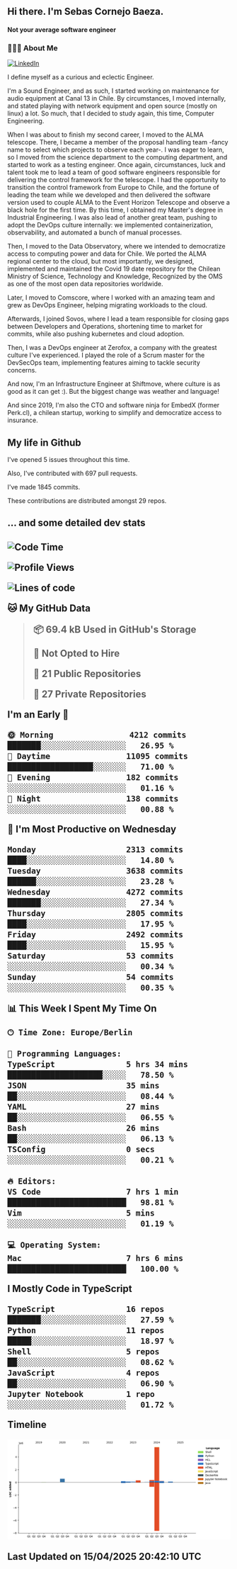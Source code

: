 <h2> Hi there.  I'm Sebas Cornejo Baeza.</h2>
<h4> Not your average software engineer</h4>
<h3> 👨🏻‍💻 About Me </h3>
<a href="http://linkedin.com/in/sebastian-cornejo-baeza/"><img alt="LinkedIn" src="https://img.shields.io/badge/Sebas%20Cornejo%20-informational?style=appveyor&logo=linkedin"></a>


I define myself as a curious and eclectic Engineer.

I'm a Sound Engineer, and as such, I started working on maintenance for audio equipment at Canal 13 in Chile.
By circumstances, I moved internally, and stated playing with network equipment and open source (mostly on linux) 
a lot. So much, that I decided to study again, this time, Computer Engineering.

When I was about to finish my second career, I moved to the ALMA telescope. There, I became a member of the proposal handling team
-fancy name to select which projects to observe each year-. 
I was eager to learn, so I moved from the science department to the computing department, and started to work as 
a testing engineer. Once again, circumstances, luck and talent took me to lead a team of good software engineers 
responsible for delivering the control framework for the telescope. I had the opportunity to transition the control framework from
Europe to Chile, and the fortune of leading the team while we developed and then delivered the software
version used to couple ALMA to the Event Horizon Telescope and observe a black hole for the first time.
By this time, I obtained my Master's degree in Industrial Engineering.
I was also lead of another great team, pushing to adopt the DevOps culture internally: we implemented containerization, observability, and automated a bunch of manual processes.

Then, I moved to the Data Observatory, where we intended to democratize access to computing power
and data for Chile. We ported the ALMA regional center to the cloud, but most importantly, we designed, implemented
and maintained the Covid 19 date repository for the Chilean Ministry of Science, Technology and Knowledge, Recognized by the OMS as one of the most open
data repositories worldwide.

Later, I moved to Comscore, where I worked with an amazing team and grew as DevOps Engineer, helping migrating workloads to the cloud.

Afterwards, I joined Sovos, where I lead a team responsible for closing gaps between Developers and Operations, shortening time to market for commits, while
also pushing kubernetes and cloud adoption.

Then, I was a DevOps engineer at Zerofox, a company with the greatest culture I've experienced. I played the role of a Scrum master for the DevSecOps team,
implementing features aiming to tackle security concerns.

And now, I'm an Infrastructure Engineer at Shiftmove, where culture is as good as it can get :). But the biggest change was weather and language!
 
And since 2019, I'm also the CTO and software ninja for EmbedX (former Perk.cl), a chilean startup, working to simplify and democratize access to insurance.

<h2> My life in Github </h2>

I've opened 5 issues throughout this time.

Also, I've contributed with 697 pull requests.

I've made 1845 commits.

These contributions are distributed amongst 29 repos.

<h2>... and some detailed dev stats<h2>

<!--START_SECTION:waka-->
![Code Time](http://img.shields.io/badge/Code%20Time-1%2C090%20hrs%2023%20mins-blue)

![Profile Views](http://img.shields.io/badge/Profile%20Views-0-blue)

![Lines of code](https://img.shields.io/badge/From%20Hello%20World%20I%27ve%20Written-7.3%20million%20lines%20of%20code-blue)

**🐱 My GitHub Data** 

> 📦 69.4 kB Used in GitHub's Storage 
 > 
> 🚫 Not Opted to Hire
 > 
> 📜 21 Public Repositories 
 > 
> 🔑 27 Private Repositories 
 > 
**I'm an Early 🐤** 

```text
🌞 Morning                4212 commits        ███████░░░░░░░░░░░░░░░░░░   26.95 % 
🌆 Daytime                11095 commits       ██████████████████░░░░░░░   71.00 % 
🌃 Evening                182 commits         ░░░░░░░░░░░░░░░░░░░░░░░░░   01.16 % 
🌙 Night                  138 commits         ░░░░░░░░░░░░░░░░░░░░░░░░░   00.88 % 
```
📅 **I'm Most Productive on Wednesday** 

```text
Monday                   2313 commits        ████░░░░░░░░░░░░░░░░░░░░░   14.80 % 
Tuesday                  3638 commits        ██████░░░░░░░░░░░░░░░░░░░   23.28 % 
Wednesday                4272 commits        ███████░░░░░░░░░░░░░░░░░░   27.34 % 
Thursday                 2805 commits        ████░░░░░░░░░░░░░░░░░░░░░   17.95 % 
Friday                   2492 commits        ████░░░░░░░░░░░░░░░░░░░░░   15.95 % 
Saturday                 53 commits          ░░░░░░░░░░░░░░░░░░░░░░░░░   00.34 % 
Sunday                   54 commits          ░░░░░░░░░░░░░░░░░░░░░░░░░   00.35 % 
```


📊 **This Week I Spent My Time On** 

```text
🕑︎ Time Zone: Europe/Berlin

💬 Programming Languages: 
TypeScript               5 hrs 34 mins       ████████████████████░░░░░   78.50 % 
JSON                     35 mins             ██░░░░░░░░░░░░░░░░░░░░░░░   08.44 % 
YAML                     27 mins             ██░░░░░░░░░░░░░░░░░░░░░░░   06.55 % 
Bash                     26 mins             ██░░░░░░░░░░░░░░░░░░░░░░░   06.13 % 
TSConfig                 0 secs              ░░░░░░░░░░░░░░░░░░░░░░░░░   00.21 % 

🔥 Editors: 
VS Code                  7 hrs 1 min         █████████████████████████   98.81 % 
Vim                      5 mins              ░░░░░░░░░░░░░░░░░░░░░░░░░   01.19 % 

💻 Operating System: 
Mac                      7 hrs 6 mins        █████████████████████████   100.00 % 
```

**I Mostly Code in TypeScript** 

```text
TypeScript               16 repos            ███████░░░░░░░░░░░░░░░░░░   27.59 % 
Python                   11 repos            █████░░░░░░░░░░░░░░░░░░░░   18.97 % 
Shell                    5 repos             ██░░░░░░░░░░░░░░░░░░░░░░░   08.62 % 
JavaScript               4 repos             ██░░░░░░░░░░░░░░░░░░░░░░░   06.90 % 
Jupyter Notebook         1 repo              ░░░░░░░░░░░░░░░░░░░░░░░░░   01.72 % 
```



**Timeline**

![Lines of Code chart](https://raw.githubusercontent.com/scornejob/scornejob/master/assets/bar_graph.png)


 Last Updated on 15/04/2025 20:42:10 UTC
<!--END_SECTION:waka-->
